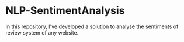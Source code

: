 # NLP-SentimentAnalysis
In this repository, I've developed a solution to analyse the sentiments of review system of any website.
